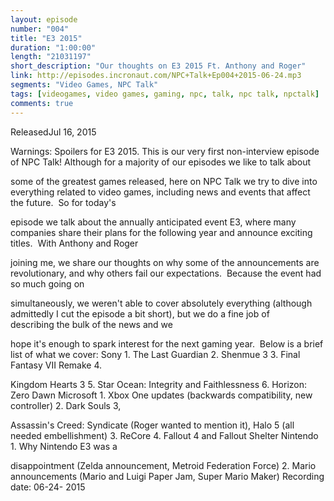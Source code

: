 ```yaml
---
layout: episode
number: "004"
title: "E3 2015"
duration: "1:00:00"
length: "21031197"
short_description: "Our thoughts on E3 2015 Ft. Anthony and Roger"
link: http://episodes.incronaut.com/NPC+Talk+Ep004+2015-06-24.mp3
segments: "Video Games, NPC Talk"
tags: [videogames, video games, gaming, npc, talk, npc talk, npctalk]
comments: true
---
```


ReleasedJul 16, 2015

Warnings: Spoilers for E3 2015. This is our very first non-interview episode of NPC Talk! Although for a majority of our episodes we like to talk about

some of the greatest games released, here on NPC Talk we try to dive into everything related to video games, including news and events that affect the future.  So for today&#39;s

episode we talk about the annually anticipated event E3, where many companies share their plans for the following year and announce exciting titles.  With Anthony and Roger

joining me, we share our thoughts on why some of the announcements are revolutionary, and why others fail our expectations.  Because the event had so much going on

simultaneously, we weren&#39;t able to cover absolutely everything (although admittedly I cut the episode a bit short), but we do a fine job of describing the bulk of the news and we

hope it&#39;s enough to spark interest for the next gaming year.  Below is a brief list of what we cover: Sony 1. The Last Guardian 2. Shenmue 3 3. Final Fantasy VII Remake 4.

Kingdom Hearts 3 5. Star Ocean: Integrity and Faithlessness 6. Horizon: Zero Dawn Microsoft 1. Xbox One updates (backwards compatibility, new controller) 2. Dark Souls 3,

Assassin&#39;s Creed: Syndicate (Roger wanted to mention it), Halo 5 (all needed embellishment) 3. ReCore 4. Fallout 4 and Fallout Shelter Nintendo 1. Why Nintendo E3 was a

disappointment (Zelda announcement, Metroid Federation Force) 2. Mario announcements (Mario and Luigi Paper Jam, Super Mario Maker) Recording date: 06-24- 2015
